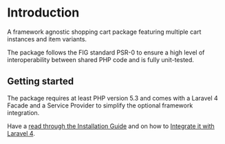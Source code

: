 # Introduction

A framework agnostic shopping cart package featuring multiple cart instances and item variants.

The package follows the FIG standard PSR-0 to ensure a high level of
interoperability between shared PHP code and is fully unit-tested.

## Getting started

The package requires at least PHP version 5.3 and comes with a Laravel 4 Facade
and a Service Provider to simplify the optional framework integration.

Have a [read through the Installation Guide]({url}/introduction/installation) and
on how to [Integrate it with Laravel 4]({url}/introduction/laravel-4).
